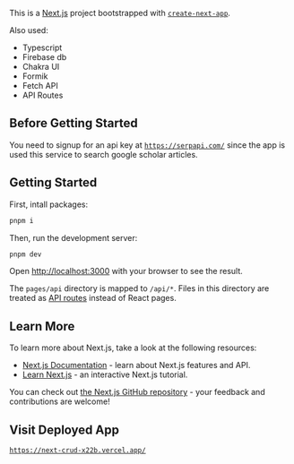 This is a [Next.js](https://nextjs.org/) project bootstrapped with [`create-next-app`](https://github.com/vercel/next.js/tree/canary/packages/create-next-app).

Also used:

* Typescript
* Firebase db
* Chakra UI
* Formik
* Fetch API
* API Routes

## Before Getting Started

You need to signup for an api key at [`https://serpapi.com/`](https://serpapi.com/) since the app is used this service to search google scholar articles.

## Getting Started

First, intall packages:

```bash
pnpm i
```

Then, run the development server:

```bash
pnpm dev
```

Open [http://localhost:3000](http://localhost:3000) with your browser to see the result.

The `pages/api` directory is mapped to `/api/*`. Files in this directory are treated as [API routes](https://nextjs.org/docs/api-routes/introduction) instead of React pages.



## Learn More

To learn more about Next.js, take a look at the following resources:

- [Next.js Documentation](https://nextjs.org/docs) - learn about Next.js features and API.
- [Learn Next.js](https://nextjs.org/learn) - an interactive Next.js tutorial.

You can check out [the Next.js GitHub repository](https://github.com/vercel/next.js/) - your feedback and contributions are welcome!

## Visit Deployed App

[`https://next-crud-x22b.vercel.app/`](https://next-crud-x22b.vercel.app/)
